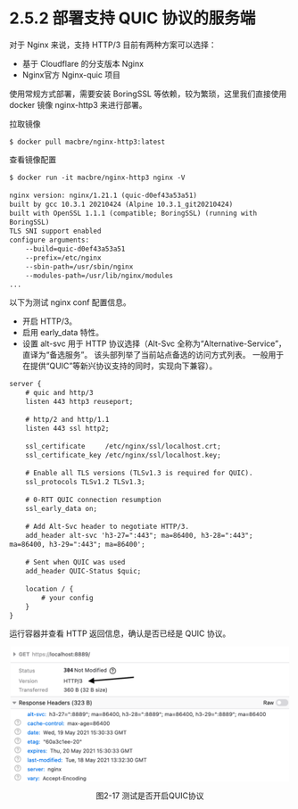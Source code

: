 # 2.5.2 部署支持 QUIC 协议的服务端

对于 Nginx 来说，支持 HTTP/3 目前有两种方案可以选择：

- 基于 Cloudflare 的分支版本 Nginx
- Nginx官方 Nginx-quic 项目

使用常规方式部署，需要安装 BoringSSL 等依赖，较为繁琐，这里我们直接使用 docker 镜像 nginx-http3  来进行部署。

拉取镜像
```
$ docker pull macbre/nginx-http3:latest
```

查看镜像配置
```
$ docker run -it macbre/nginx-http3 nginx -V

nginx version: nginx/1.21.1 (quic-d0ef43a53a51)
built by gcc 10.3.1 20210424 (Alpine 10.3.1_git20210424) 
built with OpenSSL 1.1.1 (compatible; BoringSSL) (running with BoringSSL)
TLS SNI support enabled
configure arguments: 
	--build=quic-d0ef43a53a51
	--prefix=/etc/nginx 
	--sbin-path=/usr/sbin/nginx 
	--modules-path=/usr/lib/nginx/modules 
...
```

以下为测试 nginx conf 配置信息。

- 开启 HTTP/3。
- 启用 early_data 特性。
- 设置 alt-svc 用于 HTTP 协议选择（Alt-Svc 全称为“Alternative-Service”，直译为“备选服务”。 该头部列举了当前站点备选的访问方式列表。 一般用于在提供“QUIC”等新兴协议支持的同时，实现向下兼容）。


```
server {
    # quic and http/3
    listen 443 http3 reuseport;

    # http/2 and http/1.1
    listen 443 ssl http2;

    ssl_certificate     /etc/nginx/ssl/localhost.crt;
    ssl_certificate_key /etc/nginx/ssl/localhost.key;

    # Enable all TLS versions (TLSv1.3 is required for QUIC).
    ssl_protocols TLSv1.2 TLSv1.3;

    # 0-RTT QUIC connection resumption
    ssl_early_data on;

    # Add Alt-Svc header to negotiate HTTP/3.
    add_header alt-svc 'h3-27=":443"; ma=86400, h3-28=":443"; ma=86400, h3-29=":443"; ma=86400';

    # Sent when QUIC was used
    add_header QUIC-Status $quic;

    location / {
        # your config
    }
}
```

运行容器并查看 HTTP 返回信息，确认是否已经是 QUIC 协议。

<div  align="center">
	<img src="../assets/nginx-quic.png" width = "500"  align=center />
    <p>图2-17 测试是否开启QUIC协议</p>
</div>
